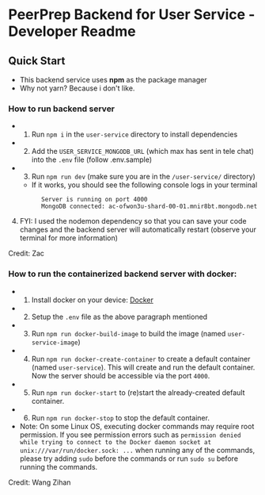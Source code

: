 # PeerPrep Backend for User Service - Developer Readme 

## Quick Start

- This backend service uses <b>npm</b> as the package manager
- Why not yarn? Because i don't like.

### How to run backend server

+ 1. Run `npm i` in the `user-service` directory to install dependencies
+ 2. Add the `USER_SERVICE_MONGODB_URL` (which max has sent in tele chat) into the `.env` file (follow .env.sample)
+ 3. Run `npm run dev` (make sure you are in the `/user-service/` directory)
    - If it works, you should see the following console logs in your terminal
  ```
        Server is running on port 4000
        MongoDB connected: ac-ofwon3u-shard-00-01.mnir8bt.mongodb.net
  ```
4. FYI: I used the nodemon dependency so that you can save your code changes and the backend server will automatically restart (observe your terminal for more information)

Credit: Zac

### How to run the containerized backend server with docker:
 - 1. Install docker on your device: [Docker](https://www.docker.com)
 - 2. Setup the `.env` file as the above paragraph mentioned
 - 3. Run `npm run docker-build-image` to build the image (named `user-service-image`)
 - 4. Run `npm run docker-create-container` to create a default container (named `user-service`). This will create and run the default container. Now the server should be accessible via the port `4000`.
 - 5. Run `npm run docker-start` to (re)start the already-created default container. 
 - 6. Run `npm run docker-stop` to stop the default container.
 - Note: On some Linux OS, executing docker commands may require root permission. If you see permission errors such as `permission denied while trying to connect to the Docker daemon socket at unix:///var/run/docker.sock: ...` when running any of the commands, please try adding `sudo` before the commands or run `sudo su` before running the commands.

 Credit: Wang Zihan
